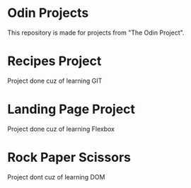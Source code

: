 # Odin Projects
This repository is made for projects from "The Odin Project".

# Recipes Project
Project done cuz of learning GIT

# Landing Page Project
Project done cuz of learning Flexbox

# Rock Paper Scissors
Project dont cuz of learning DOM
